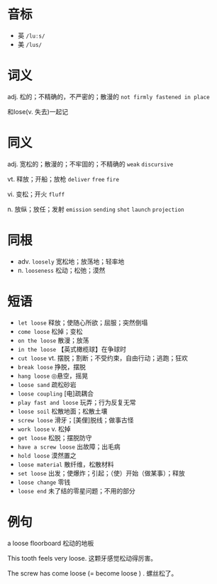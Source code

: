 # 音标

- 英 `/luːs/`
- 美 `/lus/`

# 词义

adj. 松的；不精确的，不严密的；散漫的
`not firmly fastened in place`



和lose(v. 失去)一起记

# 同义

adj. 宽松的；散漫的；不牢固的；不精确的
`weak` `discursive`

vt. 释放；开船；放枪
`deliver` `free` `fire`

vi. 变松；开火
`fluff`

n. 放纵；放任；发射
`emission` `sending` `shot` `launch` `projection`

# 同根

- adv. `loosely` 宽松地；放荡地；轻率地
- n. `looseness` 松动；松弛；漠然

# 短语

- `let loose` 释放；使随心所欲；屈服；突然倒塌
- `come loose` 松掉；变松
- `on the loose` 散漫；放荡
- `in the loose` 【英式橄榄球】在争球时
- `cut loose` vt. 摆脱；割断；不受约束，自由行动；逃跑；狂欢
- `break loose` 挣脱，摆脱
- `hang loose` ◎悬空，摇晃
- `loose sand` 疏松砂岩
- `loose coupling` [电]疏耦合
- `play fast and loose` 玩弄；行为反复无常
- `loose soil` 松散地面；松散土壤
- `screw loose` 滑牙；[美俚]脱线；做事古怪
- `work loose` v. 松掉
- `get loose` 松脱；摆脱防守
- `have a screw loose` 出故障；出毛病
- `hold loose` 漠然置之
- `loose material` 散纤维，松散材料
- `set loose` 出发；使爆炸；引起；（使）开始（做某事）；释放
- `loose change` 零钱
- `loose end` 未了结的零星问题；不用的部分

# 例句

a loose floorboard
松动的地板

This tooth feels very loose.
这颗牙感觉松动得厉害。

The screw has come loose (= become loose ) .
螺丝松了。


